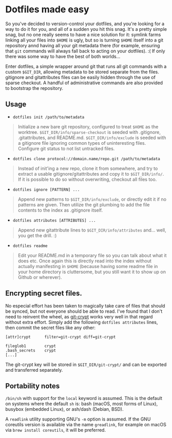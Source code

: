 # Dotfiles made easy
So you've decided to version-control your dotfiles, and you're looking for a way to do it for you, and all of a sudden you hit this snag. It's a pretty simple snag, but no one really seems to have a nice solution for it: symlink farms linking all your files into `$HOME` is ugly, but so is turning `$HOME` itself into a git repository annd having all your git metadata there (for example, ensuring that `git` commands will always fall back to acting on your dotfiles). :( If only there was some way to have the best of both worlds...

Enter dotfiles, a simple wrapper around git that runs all git commands with a custom `$GIT_DIR`, allowing metadata to be stored separate from the files. gitignore and gitattributes files can be easily hidden through the use of sparse checkout. A handful of administrative commands are also provided to bootstrap the repository.

## Usage
* `dotfiles init /path/to/metadata`
> Initialize a new bare git repository, configured to treat `$HOME` as the worktree. `$GIT_DIR/info/sparse-checkout` is seeded with .gitignore, .gitattributes, and README.md. `$GIT_DIR/info/exclude` is seeded with a gitignore file ignoring common types of uninteresting files. Configure git status to not list untracked files.

* `dotfiles clone protocol://domain.name/repo.git /path/to/metadata`
> Instead of init'ing a new repo, clone it from somewhere, and try to extract a usable gitignore/gitattributes and copy it to `$GIT_DIR/info/`. If it is possible to do so without overwriting, checkout all files too.

* `dotfiles ignore [PATTERN] ...`
> Append new patterns to `$GIT_DIR/info/exclude`, or directly edit it if no patterns are given. Then utilize the git plumbing to add the file contents to the index as .gitignore itself.

* `dotfiles attributes [ATTRIBUTES] ...`
> Append new gitattribute lines to `$GIT_DIR/info/attributes` and... well, you get the drill. :)

* `dotfiles readme`
> Edit your README.md in a temporary file so you can talk about what it does etc. Once again this is directly read into the index without actually manifesting in `$HOME` (because having some readme file in your home directory is cluttersome, but you still want it to show up on Github or wherever).

## Encrypting secret files.
No especial effort has been taken to magically take care of files that should be synced, but not everyone should be able to read. I've found that I don't need to reinvent the wheel, as [git-crypt](https://www.agwa.name/projects/git-crypt/) works very well in that regard without extra effort. Simply add the following `dotfiles attributes` lines, then commit the secret files like any other:

```
[attr]crypt      filter=git-crypt diff=git-crypt

fileglob1        crypt
.bash_secrets    crypt
[...]
```

The git-crypt key will be stored in `$GIT_DIR/git-crypt/` and can be exported and transferred separately.

## Portability notes

`/bin/sh` with support for the `local` keyword is assumed. This is the default on systems where the default `sh` is: bash (macOS, most forms of Linux), busybox (embedded Linux), or ash/dash (Debian, BSD).

A `readlink` utility supporting GNU's `-m` option is assumed. If the GNU coreutils version is available via the name `greadlink`, for example on macOS via `brew install coreutils`, it will be preferred.
